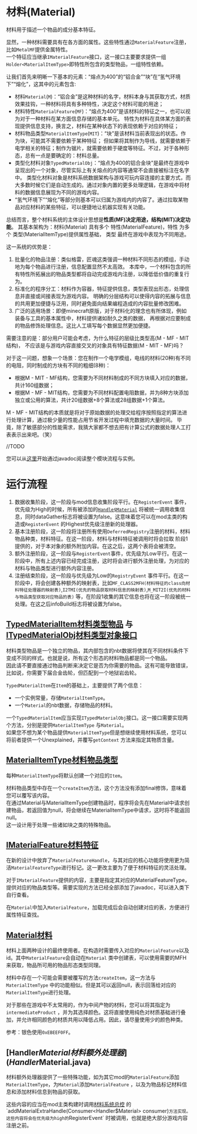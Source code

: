# 材料(Material)

材料用于描述一个物品的成分基本特征。

显然，一种材料需要具有在各方面的属性。这些特性通过`MaterialFeature`注册，比如`MetalMF`提供金属特性。  
一个特征应当继承`IMaterialFeature`接口，这一接口主要要求提供一组`Holder<MaterialItemType>`即特性所包含的类型物品，一组特性依赖。

让我们首先来明晰一下基本的元素：“熔点为400”的“铝合金”“块”在“氢气环境下”“熔化”，这其中的元素包含:

* 材料`Material`(`M`)：“铝合金”是这种材料的名字，材料本身与其获取方式，材质效果挂钩，一种材料将具有多种特性，决定这个材料可能的用途；
* 材料特性`MaterialFeature`(`MF`)：“熔点为400”是该材料的特征之一，也可以视为对于一种材料在某方面信息存储的基本单元。
  特性为材料在具体某方面的表现提供信息支持，换言之，材料在某种状态下的表现依赖于对应的特征；
* 材料物品类型`MaterialItemType`(`MIT`)：“块”是该材料当前表现出的状态。作为块，可能其不需要依赖于某种特征；
  但如果将其制作为导线，就需要依赖于电学相关的特征；制作为锯片，就需要依赖于硬度等特征。不过，对于各种形态，总有一点是要确定的：材料总量。
* 类型化材料对象`TypedMaterialObj`：“熔点为400的铝合金块”是最终在游戏中呈现出的一个对象，尽管实际上有关熔点的内容等通常不会直接被标注在名字中。
  类型化材料对象是材料系统数据架构与游戏可玩内容连接的主要方式，而大多数时候它们是自动生成的。通过对象内置的更多处理逻辑，在游戏中将材料的数据信息展现为不同的游戏内容。
* “氢气环境下”“熔化”等部分则基本可以归属为游戏内的内容了。通过拉取某物品对应材料的某些特征，可以便捷地让机器实现有关功能。

总结而言，整个材料系统的主体设计思想是**性质(MF)决定用途，结构(MIT)决定功能**。
其基本架构为：材料(Material) 具有多个 特性(MaterialFeature)，特性 为多个 类型(MaterialItemType)提供属性基础， 类型
最终在游戏中表现为不同用途。

这一系统的优势是：

1. 批量化的物品注册：类似格雷，匠魂这类强调一种材料不同形态的模组，手动地为每个物品进行注册，信息配置显然不太高效。
   本库中，一个材料包含的所有特性所拓展出的物品类型都将自动完成游戏内注册，以降低低价值的重复行为。
2. 标准化的程序分工：材料作为容器，特征提供信息，类型表现出形态，处理信息并直接或间接表现为游戏内容。
   明确的分层结构可以使得内容的拓展与信息的共用更加便捷与泛用，同时避免面向结果编程造成的内容批量修改困难。
3. 广泛的适用场景：即便minecraft原版，对于材料化的理念也有所体现，例如装备与工具的基本属性中，材料提供诸如耐久之类的数据，
   再根据对应要制成的物品修饰处理信息。这比人工填写每个数据显然更加便捷。

需要注意的是：部分用户可能会考虑，为什么特征的层级比类型高(M - MF - MIT结构)，
不应该是与游戏内容直接交叉的对象具有特征数据(M - MIT - MF)吗？

对于这一问题，想象一个场景：您在制作一个电学模组，电线的材料(20种)有不同的电阻，同时制成的方块有不同的粗细(8种)：

- 根据M - MIT - MF结构，您需要为不同材料制成的不同方块填入对应的数据，共计160组数据；
- 根据M - MF - MIT结构，您需要为不同材料配置电阻数据，并为8种方块添加独立或公用的算法，共计20组数据+8个算法或28组数据+1个算法。

M - MF - MIT结构的本质就是将对于原始数据的处理交给程序按照指定的算法进行处理计算，通过极少量的性能占用节省开发过程中填充数据的大量时间。
毕竟，除了敏感部分的性能需求，我猜大家都不想去把有计算公式的数据处理人工打表表示出来吧。（笑）

//TODO

您可以从[这里](MaterialItemType.java)开始通过javadoc阅读整个模块流程与实例。

# 运行流程

1. 数据收集阶段，这一阶段与mod信息收集阶段平行。在`RegisterEvent`
   事件，优先级为High的时候，所有被添加的[`Handle$Material`](Handler$Material.java)
   将被统一调用收集信息，同时dataGather标志将被设置为false。这意味着您可以在mod主类的构造或`RegisterEvent`
   的Highest优先级注册新的处理器。
2. 基本注册阶段，这一阶段将注册所有使用`DeferredRegistry`注册的材料，材料物品种类，材料特征。在这一阶段，材料与材料特征被调用时将会拉取
   阶段1 提供的，对于本对象的额外附加内容。在这之后，这两个表将会被清空。
3. 额外注册阶段，这一阶段与`RegisterEvent`事件，优先级为Low平行。在这一阶段中，所有上述内容已经完成注册，这时将会进行额外注册处理，为对应的材料与物品类型进行额外内容注册。
4. 注册结束阶段，这一阶段与优先级为Low的`RegistryEvent`
   事件平行。在这一阶段中，将会创建各种额外的映射表，比如`MF_CLASS2MFH(材料特征的class向材料特征处理器的映射表)`,`I2TMI(优先的物品获取材料信息的映射表)`,`M_MIT2I(优先的材料与物品类型获取对应物品的表)`
   等，在阶段1收集的其它信息也将在这一阶段被统一处理。在这之后infoBuild标志将被设置为false。

## [TypedMaterialItem材料类型物品](TypedMaterialItem.java) 与 [ITypedMaterialObj材料类型对象接口](ITypedMaterialObj.java)

材料类型物品是一个独立的物品，其内部包含的nbt数据将使其在不同材料条件下变成不同的样式。也就是说，所有这个形态的材料物品都是同一个物品。   
因此请不要直接通过物品判断来决定它是否为你需要的物品。这有可能导致错误，比如说，你需要下届合金齿轮，但匹配到一个地狱岩齿轮。

`TypedMaterialItem`在`Item`的基础上，主要提供了两个信息：

* 一个实例常量，存储`MaterialItemType`。
* 一个`Material`的nbt数据，存储物品的材料。

一个`TypedMaterialItem`应当实现`ITypedMaterialObj`接口。这一接口需要实现两个方法，分别是提供`MaterialItemType`
与`Material`。  
如果您不想为某个物品提供`MaterialItemType`但是想继续使用材料系统，您可以将前者提供一个Unexplained，并覆写`getContext`
方法来指定其物质含量。

## [MaterialItemType材料物品类型](MaterialItemType.java)

每种`MaterialItemType`将默认创建一个对应的`Item`。

材料物品类型中存在一个`createItem`方法，这个方法没有添加final修饰，意味着您可以覆写该内容。  
在通过Material与MaterialItemType创建物品时，程序将会先在Material中请求创建物品，若返回值为null，将会继续在MaterialItemType中请求，这时将不能返回null。  
这一设计用于处理一些诸如块之类的特殊物品。

## [IMaterialFeature材料特征](IMaterialFeature.java)

在新的设计中放弃了`MaterialFeatureHandle`，与其对应的核心功能将使用更为简洁`MaterialFeatureType`进行标记。这一更改主要为了便于材料特征的灵活处理。

对于`IMaterialFeature`提供的内容，主要是指定其对应的MaterialFeatureType，提供对应的物品类型等。需要实现的方法已经全部添加了javadoc，可以进入类下自行查看。

在`Material`中加入`MaterialFeature`，加载完成后会自动创建对应的表，方便进行属性特征查找。

## [Material材料](Material.java)

材料上面两种设计的最终使用者。在构造时需要传入对应的`MaterialFeature`以及id。其中`MaterialFeature`会自动在`Material`
类中创建表，可以使用需要的MFH来获取，物品所可用的物品形态类型同理。

材料中存在一个可能会需要被覆写的方法`createItem`，这一方法与`MaterialItemType`
中的功能相似。但是其可以返回null，表示回落给对应的`MaterialItemType`进行处理。

对于那些在游戏中不太常用的，作为中间产物的材料，您可以将其指定为`intermediateProduct`
，并为其选择颜色。这将直接使用纯色对材质基础进行叠加，并允许相同颜色的材质共用以降低占用。因此，请尽量使用少的颜色种类。

参考：银色使用`0xEBEEF0FF`。

## [Handler$Material材料额外处理器](Handler$Material.java)

材料额外处理器提供了一些特殊功能，如为其它mod的`MaterialFeature`添加`MaterialItemType`，为`Material`添加`MaterialFeature`
，以及为物品标记材料信息和添加材料信息到物品的获取。

这些内容的应当在mod主类构建时调用[材料系统总控](System$Material.java)
的`addMaterialExtraHandle(Consumer<Handler$Material> consumer)`方法实现。这些内容将会在优先级为high的`RegisterEvent`
时被调用，也就是绝大部分游戏内容注册之前。
